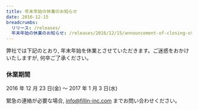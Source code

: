 ```yaml
---
title: 年末年始の休業のお知らせ
date: 2016-12-15
breadcrumbs:
  リリース: /releases/
  年末年始の休業のお知らせ: /releases/2016/12/15/announcement-of-closing-of-holidays/
---
```


弊社では下記のとおり, 年末年始を休業とさせていただきます。ご迷惑をおかけいたしますが, 何卒ご了承ください。

### 休業期間

2016 年 12 月 23 日(金) 〜 2017 年 1 月 3 日(水)

緊急の連絡が必要な場合, info@fillin-inc.com までお問い合わせください。
